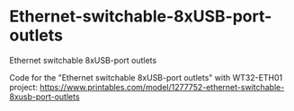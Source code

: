 # Ethernet-switchable-8xUSB-port-outlets

Ethernet switchable 8xUSB-port outlets

Code for the "Ethernet switchable 8xUSB-port outlets" with WT32-ETH01 project: 
https://www.printables.com/model/1277752-ethernet-switchable-8xusb-port-outlets

